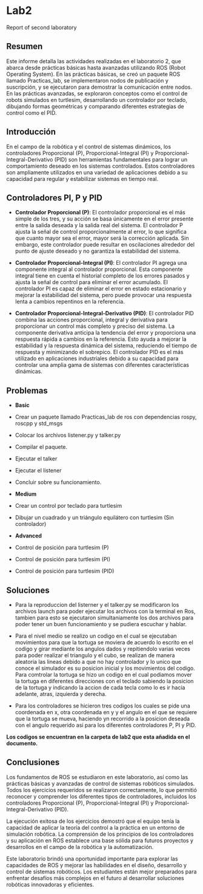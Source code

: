 # Lab2
Report of second laboratory

## Resumen
Este informe detalla las actividades realizadas en el laboratorio 2, que abarca desde prácticas básicas hasta avanzadas utilizando ROS (Robot Operating System). En las prácticas básicas, se creó un paquete ROS llamado Practicas_lab, se implementaron nodos de publicación y suscripción, y se ejecutaron para demostrar la comunicación entre nodos. En las prácticas avanzadas, se exploraron conceptos como el control de robots simulados en turtlesim, desarrollando un controlador por teclado, dibujando formas geométricas y comparando diferentes estrategias de control como el PID.

## Introducción

En el campo de la robótica y el control de sistemas dinámicos, los controladores Proporcional (P), Proporcional-Integral (PI) y Proporcional-Integral-Derivativo (PID) son herramientas fundamentales para lograr un comportamiento deseado en los sistemas controlados. Estos controladores son ampliamente utilizados en una variedad de aplicaciones debido a su capacidad para regular y estabilizar sistemas en tiempo real.

## Controladores PI, P y PID

- **Controlador Proporcional (P)**: El controlador proporcional es el más simple de los tres, y su acción se basa únicamente en el error presente entre la salida deseada y la salida real del sistema. El controlador P ajusta la señal de control proporcionalmente al error, lo que significa que cuanto mayor sea el error, mayor será la corrección aplicada. Sin embargo, este controlador puede resultar en oscilaciones alrededor del punto de ajuste deseado y no garantiza la estabilidad del sistema.

- **Controlador Proporcional-Integral (PI)**: El controlador PI agrega una componente integral al controlador proporcional. Esta componente integral tiene en cuenta el historial completo de los errores pasados y ajusta la señal de control para eliminar el error acumulado. El controlador PI es capaz de eliminar el error en estado estacionario y mejorar la estabilidad del sistema, pero puede provocar una respuesta lenta a cambios repentinos en la referencia.

- **Controlador Proporcional-Integral-Derivativo (PID)**: El controlador PID combina las acciones proporcional, integral y derivativa para proporcionar un control más completo y preciso del sistema. La componente derivativa anticipa la tendencia del error y proporciona una respuesta rápida a cambios en la referencia. Esto ayuda a mejorar la estabilidad y la respuesta dinámica del sistema, reduciendo el tiempo de respuesta y minimizando el sobrepico. El controlador PID es el más utilizado en aplicaciones industriales debido a su capacidad para controlar una amplia gama de sistemas con diferentes características dinámicas.

## Problemas

- **Basic**
- Crear un paquete llamado Practicas_lab de ros con dependencias rospy, roscpp y std_msgs
- Colocar los archivos listener.py y talker.py
- Compilar el paquete.
- Ejecutar el talker
- Ejecutar el listener
- Concluir sobre su funcionamiento.
  
- **Medium**
- Crear un control por teclado para turtlesim
- Dibujar un cuadrado y un triángulo equilátero con turtlesim (Sin controlador)
  
- **Advanced**
- Control de posición para turtlesim (P)
- Control de posición para turtlesim (PI)
- Control de posición para turtlesim (PID)

## Soluciones  

- Para la reproduccion del listerner y el talker.py se modificaron los archivos launch para poder ejecutar los archivos con la terminal en Ros, tambien para esto se ejecutaron simultaniamente los dos archivos para poder tener un buen funcionamiento y se pudiera escuchar y hablar.
  
- Para el nivel medio se realizo un codigo en el cual se ejecutaban movimientos para que la tortuga se moviera de acuerdo lo escrito en el codigo y girar mediante los angulos dados y repitiendolo varias veces para poder realizar el triangulo y el cubo, se realizan de manera aleatoria las lineas debido a que no hay controlador y lo unico que conoce el simulador es su posicion inicial y los movimientos del codigo. Para comtrolar la tortuga se hizo un codigo en el cual podiamos mover la tortuga en diferentes direcciones con el teclado sabiendo la posicion de la tortuga y indicando la accion de cada tecla como lo es ir hacia adelante, atras, izquierda y derecha.

- Para los controladores se hicieron tres codigos los cuales se pide una coordenada en x, otra coordenada en y y el angulo en el que se requiere que la tortuga se mueva, haciendo yn recorrido a la posicion deseada con el angulo requerido asi para los diferentes controladores P, PI y PID.

**Los codigos se encuentran en la carpeta de lab2 que esta añadida en el documento.**

    
## Conclusiones

Los fundamentos de ROS se estudiaron en este laboratorio, así como las prácticas básicas y avanzadas de control de sistemas robóticos simulados. Todos los ejercicios requeridos se realizaron correctamente, lo que permitió reconocer y comprender los diferentes tipos de controladores, incluidos los controladores Proporcional (P), Proporcional-Integral (PI) y Proporcional-Integral-Derivativo (PID).

La ejecución exitosa de los ejercicios demostró que el equipo tenía la capacidad de aplicar la teoría del control a la práctica en un entorno de simulación robótica. La comprensión de los principios de los controladores y su aplicación en ROS establece una base sólida para futuros proyectos y desarrollos en el campo de la robótica y la automatización.

Este laboratorio brindó una oportunidad importante para explorar las capacidades de ROS y mejorar las habilidades en el diseño, desarrollo y control de sistemas robóticos. Los estudiantes están mejor preparados para enfrentar desafíos más complejos en el futuro al desarrollar soluciones robóticas innovadoras y eficientes.

